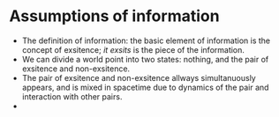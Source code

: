 # Assumptions of information

* The definition of information: the basic element of information is the concept of exsitence; _it exsits_ is the piece of the information.
* We can divide a world point into two states: nothing, and the pair of exsitence and non-exsitence. 
* The pair of exsitence and non-exsitence allways simultanuously appears, and is mixed in spacetime due to dynamics of the pair and interaction with other pairs.
* 

